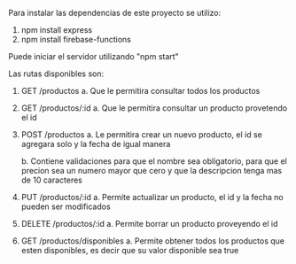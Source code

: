 Para instalar las dependencias de este proyecto se utilizo:
1. npm install express
2. npm install firebase-functions

Puede iniciar el servidor utilizando "npm start"

Las rutas disponibles son:
1. GET /productos
    a. Que le permitira consultar todos los productos

2. GET /productos/:id
    a. Que le permitira consultar un producto provetendo el id

3.  POST /productos
    a. Le permitira crear un nuevo producto, el id se agregara solo y la fecha de igual manera

    b. Contiene validaciones para que el nombre sea obligatorio, para que el precion sea un numero mayor que cero y que la descripcion tenga mas de 10 caracteres

4. PUT /productos/:id
    a. Permite actualizar un producto, el id y la fecha no pueden ser modificados

5. DELETE /productos/:id
    a. Permite borrar un producto proveyendo el id

6. GET /productos/disponibles
    a. Permite obtener todos los productos que esten disponibles, es decir que su valor disponible sea true
